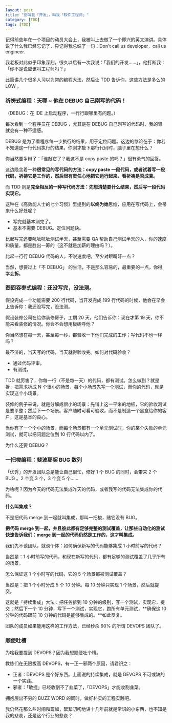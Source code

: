 ```yaml
---
layout: post
title: "别叫我「开发」，叫我「软件工程师」"
category: [TDD]
tags: [TDD]
---
```


记得前些年在一个项目的动员大会上，我被叫上去做了一个即兴的英文演讲。具体说了什么我已经忘记了，只记得我总结了一句：Don't call us developer，call us engineer.

我老板对此似乎印象深刻，很久以后有一次我说：「我们的开发……」，他打断我：「你不是说应该叫工程师吗？」

此篇讲几个很多人习以为常的编程大法，然后让 TDD 告诉你，这些方法是多么的 LOW 。

### 祈祷式编程：天哪 ~ 他在 DEBUG 自己刚写的代码！

（DEBUG：在 IDE 上启动程序，一行行跟哪里有问题。）

每次看到一个程序员在 DEBUG ，尤其是在 DEBUG 自己刚写的代码时，我的胃就会有一种不适感。

DEBUG 是为了看程序每一步执行的结果，用于定位问题。这边的悖论在于：你若不知道这一行代码执行的结果，你刚才敲下那行代码时，脑子里在想什么？

你当然要争辩了：「谁敲它了？我这不是 copy paste 的吗？」很有勇气的回答。

这边隐含着一种**很常见的写代码的方法：copy paste 一段代码，或者试着写一段代码，祈祷它是工作的，然后很有责任心地把它运行起来，看祈祷是否成真。**

而 TDD 则是**完全相反的一种写代码方法：先想清楚要什么结果，然后写一段代码实现它。**

这种在《高效能人士的七个习惯》里提到的**以终为始**思维，应用在写代码上，会带来什么好处呢？

- 写完就基本测完了。
- 基本不需要 DEBUG。定位问题快。

比起写完还要吭呲吭呲测试半天，甚至需要 QA 帮助自己测试半天的人，你的速度和质量，都是胜出一筹的（这不就是加薪的理由吗？）。

比起一行行 DEBUG 代码的人，不说速度吧，至少对眼睛好一点？

当然，想要过上「不 DEBUG」 的生活，不是那么容易的，最重要的一点，你得学会**拆**。

### 囫囵吞枣式编程：还没写完，没法测。

假设完成一个功能需要 200 行代码，当开发完成 199 行代码的时候，他会在早会上告诉你：我还没写完，没法测。

假设装修公司在给你装修房子，工期 20 天，他们告诉你：现在才第 19 天，你不能来看装修的情况。你会不会想用板砖呼他？

你当然想在每一天，甚至每一秒，都验收一下他们完成的工作；写代码不也一样吗？

最不济的，当天写的代码，当天就得验收完。如何对代码验收？
- 通过代码评审。
- 有测试。

TDD 就厉害了，你每一行（不是每一天）的代码，都有测试。怎么做到？就是拆，把需求拆成 N 个很小的场景，每个小场景先写一个测试，而你的代码，就是实现这个小场景。

装修的例子来说，就是分解成很小的场景：先铺上这一平米的地板，它的验收测试是要平整；然后下一个场景。客户随时可看可验收，而不是制造一个黑盒给你的客户，这是基本的良心。

当你有了一个个小的场景，而每个场景都有一个单元测试时，你的某个失败的单元测试，就可以把问题定位到 10 行代码以内了。 

为什么还要 DEBUG？

### 一把梭编程：斐波那契 BUG 数列

「优秀」的开发团队总是能让自己很忙，修好 1 个 BUG 的同时，会带来 2 个 BUG 。2 个变 3 个，3 个变 5 个……

为啥呢？因为今天的代码无法集成昨天的代码，或者我写的代码无法集成你的代码。

**什么叫集成？**

不是把代码 merge 到一起就叫集成，那叫一把梭，赌它没有 BUG。

**把代码 merge 到一起，并且彼此都有足够完整的测试覆盖，让那些自动化的测试快速告诉我们：merge 到一起的代码仍然是工作的，这才叫集成。**

我们先不谈团队，就谈个体：如何确保新写的代码能够集成 1 小时前写的代码？

当然是：1 小时前写的代码，和现在新写的代码，都有足够的测试覆盖了几乎所有的场景。

怎么保证这 1 个小时写的代码，它的 5 个场景都被测试覆盖？

当然是：把 1 个小时分成 5 个 10 分钟。每 10 分钟只实现 1 个场景，然后就提交。

这就是「持续集成」大法：把任务拆到 10 分钟的级别，写一个测试，实现它，提交；然后下一个 10 分钟，写下一个测试，实现它，跑所有单元测试，**确保这 10 分钟的代码跟前 10 分钟的代码是能够集成的。**如此反复。

团队的成员如果能用这样的工作方法，已经秒杀 90% 的所谓 DEVOPS 团队了。


### 顺便吐槽
为啥我要提到 DEVOPS？因为我想顺便吐个槽。

教练们在无限拔高 DEVOPS，有一正一邪两个原因，请君识之：
- 正者：DEVOPS 是个好东西。上面说的持续集成，就是 DEVOPS 不可或缺的一个实践。
- 邪者：「敏捷」已经收割不了韭菜了，「DEVOPS」才能收割韭菜。

拥抱层出不穷的 BUZZ WORD 的同时，做好朴实的工程实践吧。

我仍然花那么些时间和篇幅，絮絮叨叨地讲十几年前就是常识的小东西，也不知是我的悲哀，还是这个行业的悲哀？